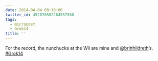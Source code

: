 ```yaml
---
date: 2014-04-04 09:10:00
twitter_id: 452070582264557568
tags:
  - micropost
  - Grok14
title: ''
---
```


For the record, the nunchucks at the Wii are mine and [@britthildreth](https://twitter.com/britthildreth)’s. [#Grok14](https://twitter.com/hashtag/Grok14)
